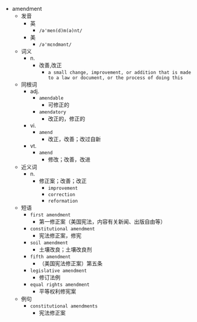 - amendment
  - 发音
    - 英
      - `/ə'men(d)m(ə)nt/`
    - 美
      - `/ə'mɛndmənt/`
  - 词义
    - n.
      - 改善,改正
        - `a small change, improvement, or addition that is made to a law or document, or the process of doing this`
  - 同根词
    - adj.
      - `amendable`
        - 可修正的
      - `amendatory`
        - 改正的，修正的
    - vi.
      - `amend`
        - 改正，改善；改过自新
    - vt.
      - `amend`
        - 修改；改善，改进
  - 近义词
    - n.
      - 修正案；改善；改正
        - `improvement`
        - `correction`
        - `reformation`
  - 短语
    - `first amendment`
      - 第一修正案（美国宪法，内容有关新闻、出版自由等） 
    - `constitutional amendment`
      - 宪法修正案，修宪 
    - `soil amendment`
      - 土壤改良；土壤改良剂 
    - `fifth amendment`
      - （美国宪法修正案）第五条 
    - `legislative amendment`
      - 修订法例 
    - `equal rights amendment`
      - 平等权利修宪案 
  - 例句
    - `constitutional amendments`
      - 宪法修正案

